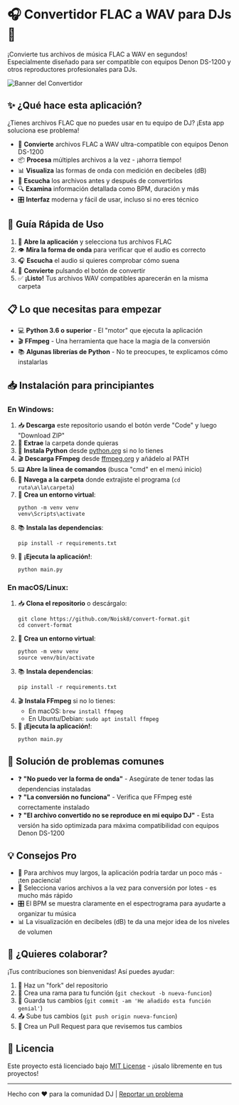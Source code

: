 # 🎧 Convertidor FLAC a WAV para DJs 🎵

¡Convierte tus archivos de música FLAC a WAV en segundos! Especialmente diseñado para ser compatible con equipos Denon DS-1200 y otros reproductores profesionales para DJs.

![Banner del Convertidor](https://via.placeholder.com/800x200/0088ff/ffffff?text=Convertidor+FLAC+a+WAV)

## ✨ ¿Qué hace esta aplicación?

¿Tienes archivos FLAC que no puedes usar en tu equipo de DJ? ¡Esta app soluciona ese problema!

- 🔄 **Convierte** archivos FLAC a WAV ultra-compatible con equipos Denon DS-1200
- 📦 **Procesa** múltiples archivos a la vez - ¡ahorra tiempo!
- 📊 **Visualiza** las formas de onda con medición en decibeles (dB)
- 🎵 **Escucha** los archivos antes y después de convertirlos
- 🔍 **Examina** información detallada como BPM, duración y más
- 🎛️ **Interfaz** moderna y fácil de usar, incluso si no eres técnico

## 🚀 Guía Rápida de Uso

1. 📂 **Abre la aplicación** y selecciona tus archivos FLAC
2. 👁️ **Mira la forma de onda** para verificar que el audio es correcto
3. 🎧 **Escucha** el audio si quieres comprobar cómo suena
4. 🔄 **Convierte** pulsando el botón de convertir
5. ✅ **¡Listo!** Tus archivos WAV compatibles aparecerán en la misma carpeta

## 📋 Lo que necesitas para empezar

- 💻 **Python 3.6 o superior** - El "motor" que ejecuta la aplicación
- 🎬 **FFmpeg** - Una herramienta que hace la magia de la conversión
- 📚 **Algunas librerías de Python** - No te preocupes, te explicamos cómo instalarlas

## 📥 Instalación para principiantes

### En Windows:

1. 📥 **Descarga** este repositorio usando el botón verde "Code" y luego "Download ZIP"
2. 📂 **Extrae** la carpeta donde quieras
3. 🐍 **Instala Python** desde [python.org](https://www.python.org/downloads/) si no lo tienes
4. 🎬 **Descarga FFmpeg** desde [ffmpeg.org](https://ffmpeg.org/download.html) y añádelo al PATH
5. 📟 **Abre la línea de comandos** (busca "cmd" en el menú inicio)
6. 📂 **Navega a la carpeta** donde extrajiste el programa (`cd ruta\a\la\carpeta`)
7. 🧪 **Crea un entorno virtual**:
   ```
   python -m venv venv
   venv\Scripts\activate
   ```
8. 📚 **Instala las dependencias**:
   ```
   pip install -r requirements.txt
   ```
9. 🚀 **¡Ejecuta la aplicación!**:
   ```
   python main.py
   ```

### En macOS/Linux:

1. 📥 **Clona el repositorio** o descárgalo:
   ```
   git clone https://github.com/Noisk8/convert-format.git
   cd convert-format
   ```
2. 🧪 **Crea un entorno virtual**:
   ```
   python -m venv venv
   source venv/bin/activate
   ```
3. 📚 **Instala dependencias**:
   ```
   pip install -r requirements.txt
   ```
4. 🎬 **Instala FFmpeg** si no lo tienes:
   - En macOS: `brew install ffmpeg`
   - En Ubuntu/Debian: `sudo apt install ffmpeg`
5. 🚀 **¡Ejecuta la aplicación!**:
   ```
   python main.py
   ```

## 🔎 Solución de problemas comunes

- ❓ **"No puedo ver la forma de onda"** - Asegúrate de tener todas las dependencias instaladas
- ❓ **"La conversión no funciona"** - Verifica que FFmpeg esté correctamente instalado
- ❓ **"El archivo convertido no se reproduce en mi equipo DJ"** - Esta versión ha sido optimizada para máxima compatibilidad con equipos Denon DS-1200

## 💡 Consejos Pro

- 🧠 Para archivos muy largos, la aplicación podría tardar un poco más - ¡ten paciencia!
- 🚀 Selecciona varios archivos a la vez para conversión por lotes - es mucho más rápido
- 🎛️ El BPM se muestra claramente en el espectrograma para ayudarte a organizar tu música
- 📊 La visualización en decibeles (dB) te da una mejor idea de los niveles de volumen

## 🤝 ¿Quieres colaborar?

¡Tus contribuciones son bienvenidas! Así puedes ayudar:

1. 🍴 Haz un "fork" del repositorio
2. 🌿 Crea una rama para tu función (`git checkout -b nueva-funcion`)
3. 💾 Guarda tus cambios (`git commit -am 'He añadido esta función genial'`)
4. 📤 Sube tus cambios (`git push origin nueva-funcion`)
5. 📩 Crea un Pull Request para que revisemos tus cambios

## 📜 Licencia

Este proyecto está licenciado bajo [MIT License](LICENSE) - ¡úsalo libremente en tus proyectos!

---

Hecho con ❤️ para la comunidad DJ | [Reportar un problema](https://github.com/Noisk8/convert-format/issues)